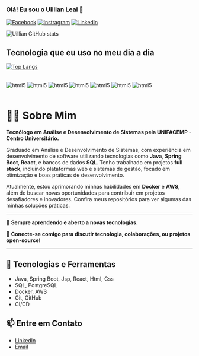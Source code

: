 ### Olá! Eu sou o Uillian Leal 👋

[![Facebook](https://img.shields.io/badge/Facebook-1877F2?style=for-the-badge&logo=facebook&logoColor=white)](https://www.facebook.com/willian.leal.142/)
[![Instragram](https://img.shields.io/badge/Instagram-E4405F?style=for-the-badge&logo=instagram&logoColor=white)](https://www.instagram.com/uillian_leal/)
[![Linkedin](https://img.shields.io/badge/LinkedIn-0077B5?style=for-the-badge&logo=linkedin&logoColor=white)](https://www.linkedin.com/in/uillian-leal-santos-06a897161/)

![Uillian GitHub stats](https://github-readme-stats.vercel.app/api?username=Uillianleal&show_icons=true&theme=dark)


## Tecnologia que eu uso no meu dia a dia

[![Top Langs](https://github-readme-stats.vercel.app/api/top-langs/?username=Uillianleal&layout=compact)](https://github.com/anuraghazra/github-readme-stats)

<div style="display: inline_block"><br/>
    <img align="center" alt="html5" src="https://img.shields.io/badge/Java-ED8B00?style=for-the-badge&logo=openjdk&logoColor=white" >
    <img align="center" alt="html5" src="https://img.shields.io/badge/Spring-6DB33F?style=for-the-badge&logo=spring&logoColor=white" >
    <img align="center" alt="html5" src="https://img.shields.io/badge/React-20232A?style=for-the-badge&logo=react&logoColor=61DAFB" >
    <img align="center" alt="html5" src="https://img.shields.io/badge/HTML5-E34F26?style=for-the-badge&logo=html5&logoColor=white" >
    <img align="center" alt="html5" src="https://img.shields.io/badge/CSS3-1572B6?style=for-the-badge&logo=css3&logoColor=white" >
    <img align="center" alt="html5" src="https://img.shields.io/badge/JavaScript-F7DF1E?style=for-the-badge&logo=javascript&logoColor=black" >
    <img align="center" alt="html5" src="https://img.shields.io/badge/TypeScript-007ACC?style=for-the-badge&logo=typescript&logoColor=white" >
</div> <br/>

# 👨‍💻 Sobre Mim

**Tecnólogo em Análise e Desenvolvimento de Sistemas pela UNIFACEMP - Centro Universitário.**

Graduado em Análise e Desenvolvimento de Sistemas, com experiência em desenvolvimento de software utilizando tecnologias como **Java**, **Spring Boot**, **React**, e bancos de dados **SQL**. Tenho trabalhado em projetos **full stack**, incluindo plataformas web e sistemas de gestão, focado em otimização e boas práticas de desenvolvimento.

Atualmente, estou aprimorando minhas habilidades em **Docker** e **AWS**, além de buscar novas oportunidades para contribuir em projetos desafiadores e inovadores. Confira meus repositórios para ver algumas das minhas soluções práticas.

---

🌱 **Sempre aprendendo e aberto a novas tecnologias.**

🔗 **Conecte-se comigo para discutir tecnologia, colaborações, ou projetos open-source!**

---

## 🚀 Tecnologias e Ferramentas

- Java, Spring Boot, Jsp, React, Html, Css
- SQL, PostgreSQL
- Docker, AWS
- Git, GitHub
- CI/CD

## 📫 Entre em Contato

- [LinkedIn](https://www.linkedin.com/in/uillian-leal-santos-06a897161/)
- [Email](willianleal52@hotmail.com)

